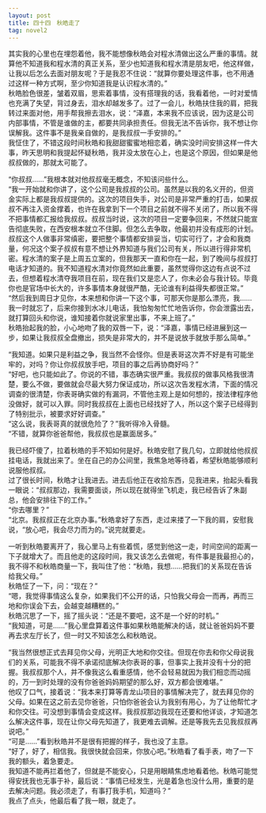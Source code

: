 ```yaml
---
layout: post
title: 四十四　秋皓走了
tag: novel2
---
```


其实我的心里也在埋怨着他，我不能想像秋皓会对程水清做出这么严重的事情。就算他不知道我和程水清的真正关系，至少也知道我和程水清是朋友吧，他这样做，让我以后怎么去面对朋友呢？于是我忍不住说：“就算你要处理这件事，也不用通过这样一种方式啊，至少你知道我是认识程水清的。”<br />
秋皓脸色很差，皱着双眉，思索着事情，没有搭理我的话，我看着他，一时对爱情也充满了失望，背过身去，泪水却越发多了。过了一会儿，秋皓扶住我的肩，把我转过来面对他，用手帮我擦去泪水，说：“泽嘉，本来我不应该说，因为这是公司内部事情，不管是谁做的主，都要共同承担责任。但我无法不告诉你，我不想让你误解我。这件事不是我亲自做的，是我叔叔一手安排的。”<br />
我怔住了，不错这段时间秋皓和我甜甜蜜蜜地相恋着，确实没时间安排这样一件大事，昨天思明和我提起怀疑秋皓，我并没太放在心上，也是这个原因，但如果是他叔叔做的，那就太可能了。

“你叔叔……”我根本就对他叔叔毫无概念，不知该问些什么。<br />
“我一开始就和你讲了，这个公司是我叔叔的公司。虽然是以我的名义开的，但资金实际上都是我叔叔提供的。这次的项目失手，对公司是非常严重的打击，如果叔叔不再注入资金撑着，也许在我拿到下一个项目之前就不得不关闭了，所以我不得不把事情都汇报给我叔叔。叔叔当时说，这次的项目一定要争回来，不然就只能宣告彻底失败，在西安根本就立不住脚。但怎么去争取，他最初并没有成形的计划。叔叔这个人做事非常缜密，要把整个事情都安排妥当，切实可行了，才会和我商量，何况这个案子叔叔有意不想让外界知道与我们公司有关，所以进行得非常机密。程水清的案子是上周五立案的，但我那天一直和你在一起，到了晚间与叔叔打电话才知道的。我不知道程水清对你竟然如此重要，虽然觉得你这边有点说不过去，但想着程水清夺我项目在前，现在我们又是恋人了，你未必会与我计较。毕竟你也是官场中长大的，许多事情本身就很严酷，无论谁有利益得失都很正常。”<br />
“然后我到周日才见你，本来想和你讲一下这个事，可那天你是那么漂亮，我……我一时就忘了，后来你接到水冰儿电话，我怕匆匆忙忙地告诉你，你会泄露出去，就打算回头和你说，谁知接着你就说家里出事，不来上班了。”<br />
秋皓抬起我的脸，小心地吻了我的双唇一下，说：“泽嘉，事情已经进展到这一步，如果让我叔叔全盘撤出，损失是非常大的，并不是说放手就放手那么简单。”

“我知道。如果只是利益之争，我当然不会怪你。但是表哥这次弄不好是有可能坐牢的，对吗？你让你叔叔放手吧，项目的事之后再协商好吗？”<br />
“好吧，也只能如此了。你说的不错，事态确实很严重。我叔叔的做事风格我很清楚，要么不做，要做就会尽最大努力保证成功，所以这次告发程水清，下面的情况调查的很清楚，你表哥确实做的有漏洞，不管他主观上是如何想的，按法律程序他没做好，就可以入罪。同时我叔叔在上面也已经找好了人，所以这个案子已经得到了特别批示，被要求好好调查。”<br />
“这么说，我表哥真的就很危险了？”我听得冷入骨髓。<br />
“不错，就算你爸爸帮他，我叔叔也是赢面居多。”

我已经吓傻了，拉着秋皓的手不知如何是好。秋皓安慰了我几句，立即就给他叔叔挂电话，我就出来了。坐在自己的办公间里，我焦急地等待着，希望秋皓能够顺利说服他叔叔。<br />
过了很长时间，秋皓才让我进去。进去后他正在收拾东西，见我进来，抬起头看我一眼说：“叔叔那边，我需要面谈，所以现在就得坐飞机走，我已经告诉了朱副总，他会安排往下的工作。”<br />
“你去哪里？”<br />
“北京。我叔叔正在北京办事。”秋皓拿好了东西，走过来搂了一下我的肩，安慰我说，“放心吧，我会尽力而为的。”说完就要走。

一听到秋皓要离开了，我心里马上有些着慌，感觉到他这一走，时间空间的距离一下子就增大了。而且他走的这段时间，我又该怎么去做呢，有件事是我最担心的，我不得不和秋皓商量一下，我叫住了他：“秋皓，我想……把我们的关系现在告诉给我父母。”<br />
秋皓怔了一下，问：“现在？”<br />
“嗯，我觉得事情这么复杂，如果我们不公开的话，只怕我父母会一而再，再而三地和你误会下去，会越变越糟糕的。”<br />
秋皓沉思了一下，摇了摇头说：“还是不要吧，这不是一个好的时机。”<br />
“我知道，可是……”我心里盘算着这件事如果秋皓能解决的话，就让爸爸妈妈不要再去求左厅长了，但一时又不知该怎么和秋皓说。

“我当然很想正式去拜见你父母，光明正大地和你交往。但现在你去和你父母说我们的关系，可能我不得不承诺彻底解决你表哥的事，但事实上我并没有十分的把握。我叔叔那个人，并不像我这么看重感情，他不会轻易就因为我们相恋而动摇的，万一到时处理的没有你爸爸妈妈期望的那么好，双方都会很难堪。”<br />
他叹了口气，接着说：“我本来打算等青龙山项目的事情解决完了，就去拜见你的父母。如果在这之前去见你爸爸，只怕你爸爸会认为我别有用心，为了让他帮忙才和你交往。可没想到事情会变成这样。我叔叔那边我现在还要和他详谈，才知道怎么解决这件事，现在让你父母先知道了，我更难去调解。还是等我先去见我叔叔再说吧。”<br />
“可是……”看到秋皓并不是很有把握的样子，我也没了主意。<br />
“好了，好了，相信我。我很快就会回来，你放心吧。”秋皓看了看手表，吻了一下我的额头，着急要走。<br />
我知道不能再拦着他了，但就是不能安心，只是用眼睛焦虑地看着他。秋皓可能觉得安抚我也无事于补，最后说：“事情已经发生，光是着急也没什么用，重要的是去解决问题。我必须走了，有事打我手机，知道吗？”<br />
我点了点头，他最后看了我一眼，就走了。
